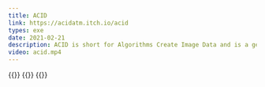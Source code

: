 ```yaml
---
title: ACID
link: https://acidatm.itch.io/acid
types: exe
date: 2021-02-21
description: ACID is short for Algorithms Create Image Data and is a general purpose video synthesizer with a GUI
video: acid.mp4
---
```

{{<img acid-1>}}
{{<img acid-2>}}
{{<img acid-3>}}
